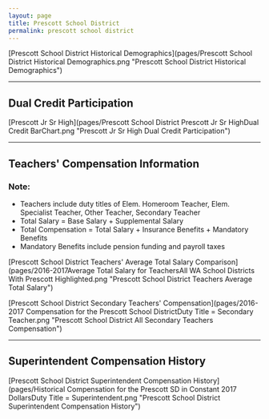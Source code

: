 ```yaml
---
layout: page
title: Prescott School District
permalink: prescott school district
---
```



[Prescott School District Historical Demographics](pages/Prescott School District Historical Demographics.png "Prescott School District Historical Demographics")

___

## Dual Credit Participation

[Prescott Jr Sr High](pages/Prescott School District Prescott Jr Sr HighDual Credit BarChart.png "Prescott Jr Sr High Dual Credit Participation")


___

## Teachers' Compensation Information
### Note:
- Teachers include duty titles of Elem. Homeroom Teacher, Elem. Specialist Teacher, Other Teacher, Secondary Teacher
- Total Salary = Base Salary + Supplemental Salary
- Total Compensation = Total Salary + Insurance Benefits + Mandatory Benefits
- Mandatory Benefits include pension funding and payroll taxes

[Prescott School District Teachers' Average Total Salary Comparison](pages/2016-2017Average Total Salary for TeachersAll WA School Districts With Prescott Highlighted.png "Prescott School District Teachers Average Total Salary")

[Prescott School District Secondary Teachers' Compensation](pages/2016-2017 Compensation for the Prescott School DistrictDuty Title = Secondary Teacher.png "Prescott School District All Secondary Teachers Compensation")


___

## Superintendent Compensation History

[Prescott School District Superintendent Compensation History](pages/Historical Compensation for the Prescott SD in Constant 2017 DollarsDuty Title = Superintendent.png "Prescott School District Superintendent Compensation History")

